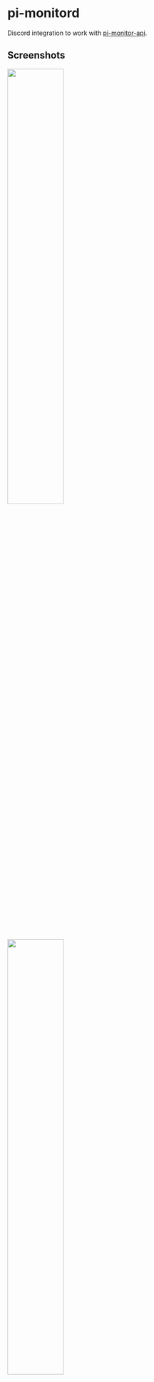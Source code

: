 # pi-monitord

Discord integration to work with [pi-monitor-api](https://github.com/chrisrowles/pi-monitor-api).

## Screenshots 
<p align="left">
  <img src="https://i.imgur.com/Q9xt3mY.png?2" width="50%" />
  <img src="https://i.imgur.com/QHymCe7.png?1" width="50%" /> 
</p>
